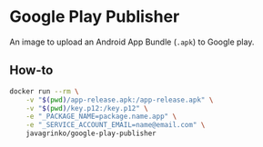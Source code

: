 # Google Play Publisher

An image to upload an Android App Bundle (`.apk`) to Google play.

## How-to

```sh
docker run --rm \
	-v "$(pwd)/app-release.apk:/app-release.apk" \
	-v "$(pwd)/key.p12:/key.p12" \
	-e "_PACKAGE_NAME=package.name.app" \
	-e "_SERVICE_ACCOUNT_EMAIL=name@email.com" \
	javagrinko/google-play-publisher
```
